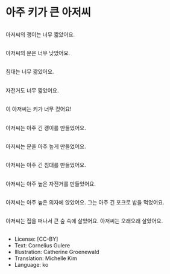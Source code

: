 # 아주 키가 큰 아저씨

##
아저씨의 괭이는 너무 짧았어요.

##
아저씨의 문은 너무 낮았어요.

##
침대는 너무 짧았어요.

##
자전거도 너무 짧았어요.

##
이 아저씨는 키가 너무 컸어요!

##
아저씨는 아주 긴 괭이를 만들었어요.

##
아저씨는 문을 아주 높게 만들었어요.

##
아저씨는 아주 긴 침대를 만들었어요.

##
아저씨는 아주 높은 자전거를 만들었어요.

##
아저씨는 아주 높은 의자에 앉았어요. 그는 아주 긴 포크로 밥을 먹었어요.

##
아저씨는 집을 떠나서 큰 숲 속에 살았어요. 아저씨는 오래오래 살았어요.

##
* License: [CC-BY]
* Text: Cornelius Gulere
* Illustration: Catherine Groenewald
* Translation: Michelle Kim
* Language: ko
